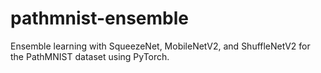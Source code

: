 # pathmnist-ensemble
Ensemble learning with SqueezeNet, MobileNetV2, and ShuffleNetV2 for the PathMNIST dataset using PyTorch.
